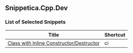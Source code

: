 ﻿## Snippetica.Cpp.Dev

### List of Selected Snippets

Title | Shortcut
----- | --------
[Class with Inline Constructor/Destructor](class_with_inline_constructor_destructor.snippet)|ci
